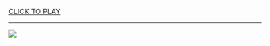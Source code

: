 
<a href="https://premium76.site?title=unblocked_games_g__&ref=13M">CLICK TO PLAY</a></h3>
<hr>

<a href="https://premium76.site?title=unblocked_games_g__&ref=13M"><img src="https://clearcache.store/games.png"></a>


